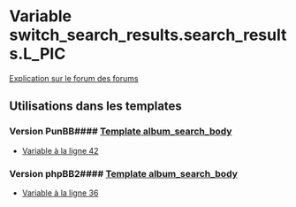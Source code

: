 # Variable switch_search_results.search_results.L_PIC
[Explication sur le forum des forums](http://forum.forumactif.com/t294113-listing-des-variables#switch_search_results.search_results.L_PIC)
## Utilisations dans les templates
### Version PunBB#### [Template album_search_body](punbb/album_search_body.md)
* [Variable à la ligne 42](../punbb/album_search_body.tpl#L42)
### Version phpBB2#### [Template album_search_body](subsilver/album_search_body.md)
* [Variable à la ligne 36](../subsilver/album_search_body.tpl#L36)
